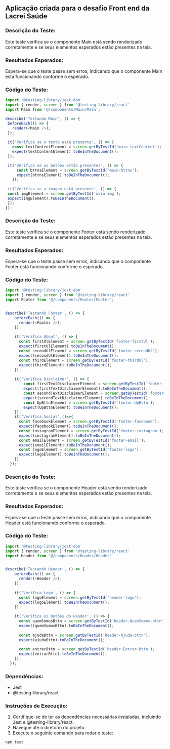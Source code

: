 ## Aplicação criada para o desafio Front end da Lacrei Saúde


### Descrição do Teste:
Este teste verifica se o componente Main está sendo renderizado corretamente e se seus elementos esperados estão presentes na tela.


### Resultados Esperados:
Espera-se que o teste passe sem erros, indicando que o componente Main está funcionando conforme o esperado.


### Código do Teste:
```javascript
import '@testing-library/jest-dom'
import { render, screen } from '@testing-library/react'
import Main from '@/components/Main/Main';

describe('Testando Main', () => {
 beforeEach(() => {
   render(<Main />);
 });
 
 it('Verifica se o texto está presente', () => {
   const textContentElement = screen.getByTestId('main-textContent');
   expect(textContentElement).toBeInTheDocument();
 });

 it('Verifica se os botões estão presentes', () => {
     const bttnsElement = screen.getByTestId('main-bttns');
     expect(bttnsElement).toBeInTheDocument();
   });
   
 it('Verifica se a imagem está presente', () => {
 const imgElement = screen.getByTestId('main-img');
 expect(imgElement).toBeInTheDocument();
 });
});

```

### Descrição do Teste:
Este teste verifica se o componente Footer está sendo renderizado corretamente e se seus elementos esperados estão presentes na tela.


### Resultados Esperados:
Espera-se que o teste passe sem erros, indicando que o componente Footer está funcionando conforme o esperado.


### Código do Teste:
```javascript 
import '@testing-library/jest-dom'
import { render, screen } from '@testing-library/react'
import Footer from '@/components/Footer/Footer';


describe('Testando Footer', () => {
    beforeEach(() => {
      render(<Footer />);
    });
  
    it('Verifica About', () => {
      const firstUlElement = screen.getByTestId('footer-firstUl');
      expect(firstUlElement).toBeInTheDocument();
      const secondUlElement = screen.getByTestId('footer-secondUl');
      expect(secondUlElement).toBeInTheDocument();
      const thirdElement = screen.getByTestId('footer-thirdUl');
      expect(thirdElement).toBeInTheDocument();
    });
  
    it('Verifica Disclaimer', () => {
        const firstTextDisclaimerElement = screen.getByTestId('footer-firstTextDisclaimer');
        expect(firstTextDisclaimerElement).toBeInTheDocument();
        const secondTextDisclaimerElement = screen.getByTestId('footer-secondTextDisclaimer');
        expect(secondTextDisclaimerElement).toBeInTheDocument();
        const UpBttnElement = screen.getByTestId('footer-UpBttn');
        expect(UpBttnElement).toBeInTheDocument();
    });
    it('Verifica Social',()=>{
      const facebookElement = screen.getByTestId('footer-facebook');
      expect(facebookElement).toBeInTheDocument();
      const instagramElement = screen.getByTestId('footer-instagram');
      expect(instagramElement).toBeInTheDocument();
      const emailElement = screen.getByTestId('footer-email');
      expect(emailElement).toBeInTheDocument();
      const logoElement = screen.getByTestId('footer-logo');
      expect(logoElement).toBeInTheDocument();
    })
  });

```


### Descrição do Teste:
Este teste verifica se o componente Header está sendo renderizado corretamente e se seus elementos esperados estão presentes na tela.


### Resultados Esperados:
Espera-se que o teste passe sem erros, indicando que o componente Header está funcionando conforme o esperado.


### Código do Teste:
```javascript 
import '@testing-library/jest-dom'
import { render, screen } from '@testing-library/react'
import Header from '@/components/Header/Header'


describe('Testando Header', () => {
    beforeEach(() => {
      render(<Header />);
    });
  
    it('Verifica Logo', () => {
      const logoElement = screen.getByTestId('header-logo');
      expect(logoElement).toBeInTheDocument();
    });
  
    it('Verifica os botões do Header', () => {
      const quemSomosBttn = screen.getByTestId('header-QuemSomos-bttn');
      expect(quemSomosBttn).toBeInTheDocument();
      
      const ajudaBttn = screen.getByTestId('header-Ajuda-bttn');
      expect(ajudaBttn).toBeInTheDocument();
      
      const entrarBttn = screen.getByTestId('header-Entrar-bttn');
      expect(entrarBttn).toBeInTheDocument();
    });
  });
```


### Dependências:
- Jest
- @testing-library/react

### Instruções de Execução:
1. Certifique-se de ter as dependências necessárias instaladas, incluindo Jest e @testing-library/react.
2. Navegue até o diretório do projeto.
3. Execute o seguinte comando para rodar o teste:

```bash
npm test
```

